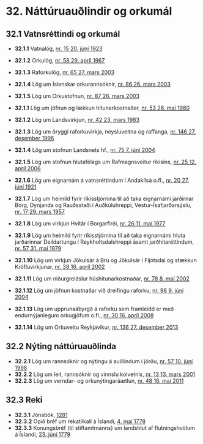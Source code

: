 # 32. Náttúruauðlindir og orkumál

## 32.1 Vatnsréttindi og orkumál

* __32.1.1__ Vatnalög, [nr. 15 20. júní 1923](1923015.md)
* __32.1.2__ Orkulög, [nr. 58 29. apríl 1967](1967058.md)
* __32.1.3__ Raforkulög, [nr. 65 27. mars 2003](2003065.md)
* __32.1.4__ Lög um Íslenskar orkurannsóknir, [nr. 86 26. mars 2003](2003086.md)
* __32.1.5__ Lög um Orkustofnun, [nr. 87 26. mars 2003](2003087.md)

* __32.1.1__ Lög um jöfnun og lækkun hitunarkostnaðar, [nr. 53 28. maí 1980](1980053.md)
* __32.1.2__ Lög um Landsvirkjun, [nr. 42 23. mars 1983](1983042.md)
* __32.1.3__ Lög um öryggi raforkuvirkja, neysluveitna og raffanga, [nr. 146 27. desember 1996](1996146.md)
* __32.1.4__ Lög um stofnun Landsnets hf., [nr. 75 7. júní 2004](2004075.md)
* __32.1.5__ Lög um stofnun hlutafélags um Rafmagnsveitur ríkisins, [nr. 25 12. apríl 2006](2006025.md)
* __32.1.6__ Lög um eignarnám á vatnsréttindum í Andakílsá o.fl., [nr. 20 27. júní 1921](1921020.md)
* __32.1.7__ Lög um heimild fyrir ríkisstjórnina til að taka eignarnámi jarðirnar Borg, Dynjanda og Rauðsstaði í Auðkúluhreppi, Vestur-Ísafjarðarsýslu, [nr. 17 29. mars 1957](1957017.md)
* __32.1.8__ Lög um virkjun Hvítár í Borgarfirði, [nr. 26 11. maí 1977](1977026.md)
* __32.1.9__ Lög um heimild fyrir ríkisstjórnina til að taka eignarnámi hluta jarðarinnar Deildartungu í Reykholtsdalshreppi ásamt jarðhitaréttindum, [nr. 57 31. maí 1979](1979057.md)
* __32.1.10__ Lög um virkjun Jökulsár á Brú og Jökulsár í Fljótsdal og stækkun Kröfluvirkjunar, [nr. 38 16. apríl 2002](2002038.md)
* __32.1.11__ Lög um niðurgreiðslur húshitunarkostnaðar, [nr. 78 8. maí 2002](2002078.md)
* __32.1.12__ Lög um jöfnun kostnaðar við dreifingu raforku, [nr. 98 9. júní 2004](2004098.md)
* __32.1.13__ Lög um upprunaábyrgð á raforku sem framleidd er með endurnýjanlegum orkugjöfum o.fl., [nr. 30 16. apríl 2008](2008030.md)
* __32.1.14__ Lög um Orkuveitu Reykjavíkur, [nr. 136 27. desember 2013](2013136.md)

## 32.2 Nýting náttúruauðlinda

* __32.2.1__ Lög um rannsóknir og nýtingu á auðlindum í jörðu, [nr. 57 10. júní 1998](1998057.md)
* __32.2.2__ Lög um leit, rannsóknir og vinnslu kolvetnis, [nr. 13 13. mars 2001](2001013.md)
* __32.2.3__ Lög um verndar- og orkunýtingaráætlun, [nr. 48 16. maí 2011](2011048.md)

## 32.3 Reki

* __32.3.1__ Jónsbók, [1281](1281000.401.md)
* __32.3.2__ Opið bréf um rekatilkall á Íslandi, [4. maí 1778](1778045.md)
* __32.3.3__ Konungsbréf (til stiftamtmanns) um landshlut af flutningshvölum á Íslandi, [23. júní 1779](1779236.md)

